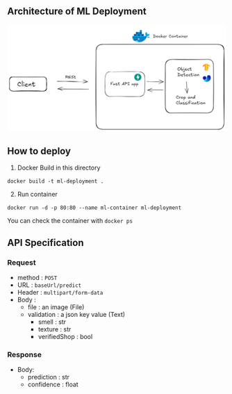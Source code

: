 ## Architecture of ML Deployment
![ML Deployment Architecture](./content/arch.png)

## How to deploy
1. Docker Build in this directory
```
docker build -t ml-deployment .
```
2. Run container 
```
docker run -d -p 80:80 --name ml-container ml-deployment
```
You can check the container with ```docker ps``` 

## API Specification
### Request
- method : `POST`
- URL : `baseUrl/predict`
- Header : `multipart/form-data`
- Body :
    - file : an image (File)
    - validation : a json key value (Text)
        - smell : str
        - texture : str
        - verifiedShop : bool

### Response
- Body:
    - prediction : str
    - confidence : float